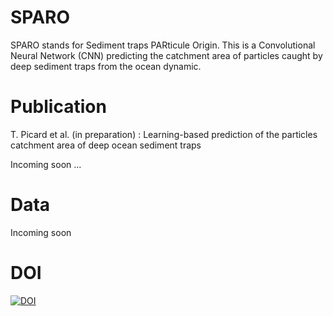 # SPARO

SPARO stands for Sediment traps PARticule Origin. This is a Convolutional Neural Network (CNN) predicting the catchment area of particles caught by deep sediment traps from the ocean dynamic.

# Publication

T. Picard et al. (in preparation) : Learning-based prediction of the particles catchment area of deep ocean sediment traps 

Incoming soon ...

# Data

Incoming soon

# DOI

[![DOI](https://zenodo.org/badge/DOI/10.5281/zenodo.10203352.svg)](https://doi.org/10.5281/zenodo.10203352)
